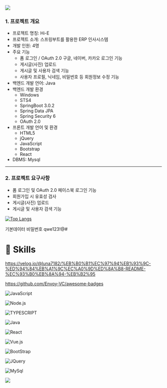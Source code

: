 <img src="https://capsule-render.vercel.app/api?type=waving&color=BDBDC8&height=150&section=header" />

### 1. 프로젝트 개요
- 프로젝트 명칭: Hi-E
- 프로젝트 소개: 스프링부트를 활용한 ERP 인사시스템
- 개발 인원: 4명
- 주요 기능
	- 폼 로그인 / OAuth 2.0 구글, 네이버, 카카오 로그인 기능
	- 게시글(사진) 업로드
	- 게시글 및 사용자 검색 기능
	- 사용자 프로필, 닉네임, 비밀번호 등 회원정보 수정 기능
- 백엔드 개발 언어: Java
- 백엔드 개발 환경
	- Windows
	- STS4
	- SpringBoot 3.0.2
	- Spring Data JPA
	- Spring Security 6
	- OAuth 2.0
- 프론트 개발 언어 및 환경
	- HTML5
	- jQuery
	- JavaScript
	- Bootstrap
	- React
- DBMS: Mysql

<hr>

### 2. 프로젝트 요구사항
- 폼 로그인 및 OAuth 2.0 페이스북 로그인 기능
- 회원가입 시 유효성 검사
- 게시글(사진) 업로드
- 게시글 및 사용자 검색 기능

[![Top Langs](https://github-readme-stats.vercel.app/api/top-langs/?username=yoohwanihn)](https://github.com/anuraghazra/github-readme-stats)



기본데이터 비밀번호 qwe123!@#


# 🚀 Skills


https://velog.io/@luna7182/%EB%B0%B1%EC%97%94%EB%93%9C-%ED%94%84%EB%A1%9C%EC%A0%9D%ED%8A%B8-README-%EC%93%B0%EB%8A%94-%EB%B2%95

https://github.com/Envoy-VC/awesome-badges


![JavaScript](https://img.shields.io/badge/JavaScript-F7DF1E?style=for-the-badge&logo=JavaScript&logoColor=white)


![Node.js](https://img.shields.io/badge/Node.js-43853D?style=for-the-badge&logo=node.js&logoColor=white)


![TYPESCRIPT](https://img.shields.io/badge/TypeScript-007ACC?style=for-the-badge&logo=typescript&logoColor=white)


![Java](https://img.shields.io/badge/Java-ED8B00?style=for-the-badge&logo=openjdk&logoColor=white)

![React](https://img.shields.io/badge/React-20232A?style=for-the-badge&logo=react&logoColor=61DAFB)

![Vue.js](https://img.shields.io/badge/Vue.js-35495E?style=for-the-badge&logo=vue.js&logoColor=4FC08D)

![BootStrap](https://img.shields.io/badge/Bootstrap-563D7C?style=for-the-badge&logo=bootstrap&logoColor=white)

![JQuery](https://img.shields.io/badge/jQuery-0769AD?style=for-the-badge&logo=jquery&logoColor=white)

![MySql](https://img.shields.io/badge/MySQL-00000F?style=for-the-badge&logo=mysql&logoColor=white)



<img src="https://capsule-render.vercel.app/api?type=waving&color=BDBDC8&height=150&section=footer" />
